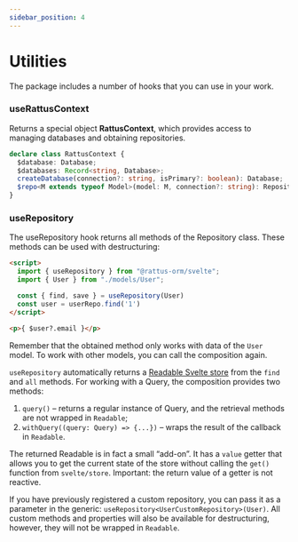 ```yaml
---
sidebar_position: 4
---
```


# Utilities

The package includes a number of hooks that you can use in your work.

### useRattusContext
Returns a special object **RattusContext**, which provides access to managing databases and obtaining repositories.
```typescript
declare class RattusContext {
  $database: Database;
  $databases: Record<string, Database>;
  createDatabase(connection?: string, isPrimary?: boolean): Database;
  $repo<M extends typeof Model>(model: M, connection?: string): Repository<InstanceType<M>>;
}
```

### useRepository

The useRepository hook returns all methods of the
Repository class. These methods can be used with destructuring:

```html title="MyComponent.svelte"
<script>
  import { useRepository } from "@rattus-orm/svelte";
  import { User } from "./models/User";

  const { find, save } = useRepository(User)
  const user = userRepo.find('1')
</script>

<p>{ $user?.email }</p>
```

Remember that the obtained method only works with data of the `User`
model. To work with other models, you can call the composition again.

`useRepository` automatically returns a [Readable Svelte store](https://svelte.dev/docs/svelte-store#readable) from the `find`
and `all` methods. For working with a Query, the composition provides
two methods:
1. `query()` – returns a regular instance of Query, and the retrieval methods are not wrapped in `Readable`;
2. `withQuery((query: Query) => {...})` – wraps the result of the callback in `Readable`.

The returned Readable is in fact a small “add-on”. It has a `value` 
getter that allows you to get the current state of the store without 
calling the `get()` function from `svelte/store`. Important: the return 
value of a getter is not reactive.

If you have previously registered a custom repository, you can pass
it as a parameter in the generic: `useRepository<UserCustomRepository>(User)`.
All custom methods and properties will also be available for
destructuring, however, they will not be wrapped in `Readable`.
